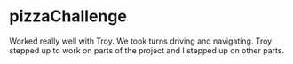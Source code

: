 # pizzaChallenge

Worked really well with Troy. We took turns driving and navigating. Troy stepped up to work on parts of the project and I stepped up on other parts. 
